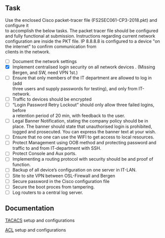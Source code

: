 ## Task
Use	the	enclosed	Cisco	packet-tracer	file	(FS2SEC061-CP3-2018.pkt)	and	configure	it	
to	accomplish	the	below	tasks.
The	packet	tracer	file	should	be	configured	and	fully	functional	at	submission.
Instructions	regarding	current	network	configuration	are	inside	the	PKT	file.
IP	8.8.8.8	is	configured	to	a	device	"on	the	internet"	to	confirm	communication	from	
clients	in	the	network.


- [ ] Document the	network	settings
- [X] Implement	centralised	login	security	on	all	network	devices	.	(Missing Bergen, and SW, need VPN 1st.)
- [ ] Ensure	that	only	members	of	the	IT	department	are	allowed	to	log	in	(add	
three	users	and	supply	passwords	for	testing),	and	only	from	IT-network.
- [ ] Traffic	to	devices	should	be	encrypted
- [ ] “Login	Password	Retry	Lockout”	should	only	allow	three	failed	logins,	before	
a	retention	period	of	20	min,	with	feedback	to	the	user.
- [ ] Legal	Banner	Notification,	stating	the	company	policy	should	be	in	place.	The	
banner	should	state	that	unauthorised	login	is	prohibited,	logged	and	
prosecuted.	You	can	express	the	banner	text	at	your	wish.
- [ ] Ensure	that	no	one	can	use	the	WIFI	to	get	access	to	local	resources.	
- [ ] Protect	Management	using	OOB	method	and	protecting	password	and	traffic	
to	and	from	IT-department	with	SSH.
- [ ] Protect	Console	and	Aux	ports.
- [ ] Implementing	a	routing	protocol	with	security	should	be	and	proof	of	
function.
- [ ] Backup	of	all	device’s	configuration	on	one	server	in	IT-LAN.
- [ ] Site	to	site	VPN	between	OSL-Firewall	and	Bergen
- [ ] Secure	password	in	the	Cisco	configuration	file	
- [ ] Secure	the	boot	proces	from	tampering.
- [ ] Log	routers	to	a	central	log	server.

## Documentation

[TACACS](https://github.com/Sebhol95/Network_SEC_project/tree/master/Documentation/TACACS) setup and configurations

[ACL](https://github.com/Sebhol95/Network_SEC_project/tree/master/Documentation/ACL) setup and configurations
